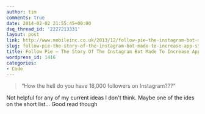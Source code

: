 ```yaml
---
author: tim
comments: true
date: 2014-02-02 21:55:45+00:00
dsq_thread_id: '2227213331'
layout: post
link: http://www.mobileinc.co.uk/2013/12/follow-pie-the-instagram-bot-made-to-generate-more-app-store-downloads/
slug: follow-pie-the-story-of-the-instagram-bot-made-to-increase-app-store-downloads
title: Follow Pie – The Story Of The Instagram Bot Made To Increase App Store Downloads
wordpress_id: 1416
categories:
- Code
---
```


> “How the hell do you have 18,000 followers on Instagram???”

Not helpful for any of my current ideas I don't think. Maybe one of the ides
on the short list... Good read though